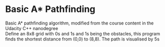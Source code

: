 # Basic A* Pathfinding 
Basic A* pathfinding algorithm, modified from the course content in the Udacity C++ nanodegree  
Define an 8x8 grid with 0s and 1s and 1s being the obstacles, this program finds the shortest distance from (0,0) to (8,8). The path is visualised by 5s

